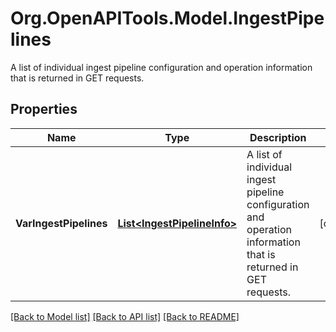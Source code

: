 # Org.OpenAPITools.Model.IngestPipelines
A list of individual ingest pipeline configuration and operation information that is returned in GET requests.

## Properties

Name | Type | Description | Notes
------------ | ------------- | ------------- | -------------
**VarIngestPipelines** | [**List&lt;IngestPipelineInfo&gt;**](IngestPipelineInfo.md) | A list of individual ingest pipeline configuration and operation information that is returned in GET requests. | [optional] 

[[Back to Model list]](../README.md#documentation-for-models) [[Back to API list]](../README.md#documentation-for-api-endpoints) [[Back to README]](../README.md)

